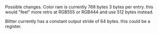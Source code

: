 
Possible changes. 
Color ram is currently 768 bytes 3 bytes per entry. this would "feel" more retro at RGB555 or RGB444 and use 512 bytes instead.

Blitter currently has a constant output stride of 64 bytes. this could be a register. 


